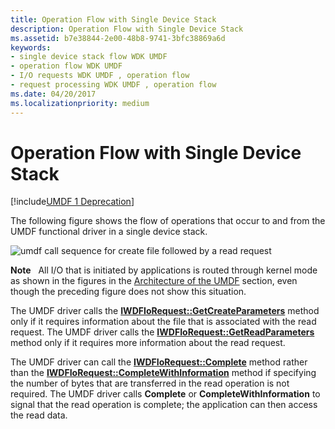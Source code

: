 ```yaml
---
title: Operation Flow with Single Device Stack
description: Operation Flow with Single Device Stack
ms.assetid: b7e38844-2e00-48b8-9741-3bfc38869a6d
keywords:
- single device stack flow WDK UMDF
- operation flow WDK UMDF
- I/O requests WDK UMDF , operation flow
- request processing WDK UMDF , operation flow
ms.date: 04/20/2017
ms.localizationpriority: medium
---
```


# Operation Flow with Single Device Stack


[!include[UMDF 1 Deprecation](../umdf-1-deprecation.md)]

The following figure shows the flow of operations that occur to and from the UMDF functional driver in a single device stack.

![umdf call sequence for create file followed by a read request](images/umdfflow.gif)

**Note**   All I/O that is initiated by applications is routed through kernel mode as shown in the figures in the [Architecture of the UMDF](https://docs.microsoft.com/previous-versions/ff554461(v=vs.85)) section, even though the preceding figure does not show this situation.

 

The UMDF driver calls the [**IWDFIoRequest::GetCreateParameters**](https://docs.microsoft.com/windows-hardware/drivers/ddi/wudfddi/nf-wudfddi-iwdfiorequest-getcreateparameters) method only if it requires information about the file that is associated with the read request. The UMDF driver calls the [**IWDFIoRequest::GetReadParameters**](https://docs.microsoft.com/windows-hardware/drivers/ddi/wudfddi/nf-wudfddi-iwdfiorequest-getreadparameters) method only if it requires more information about the read request.

The UMDF driver can call the [**IWDFIoRequest::Complete**](https://docs.microsoft.com/windows-hardware/drivers/ddi/wudfddi/nf-wudfddi-iwdfiorequest-complete) method rather than the [**IWDFIoRequest::CompleteWithInformation**](https://docs.microsoft.com/windows-hardware/drivers/ddi/wudfddi/nf-wudfddi-iwdfiorequest-completewithinformation) method if specifying the number of bytes that are transferred in the read operation is not required. The UMDF driver calls **Complete** or **CompleteWithInformation** to signal that the read operation is complete; the application can then access the read data.

 

 





